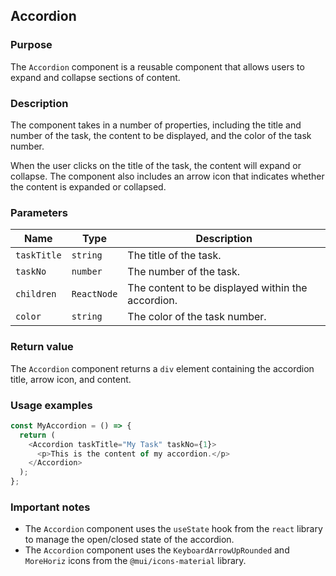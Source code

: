 ## Accordion

### Purpose
The `Accordion` component is a reusable component that allows users to expand and collapse sections of content.

### Description
The component takes in a number of properties, including the title and number of the task, the content to be displayed, and the color of the task number.

When the user clicks on the title of the task, the content will expand or collapse. The component also includes an arrow icon that indicates whether the content is expanded or collapsed.

### Parameters
| Name | Type | Description |
|---|---|---|
| `taskTitle` | `string` | The title of the task. |
| `taskNo` | `number` | The number of the task. |
| `children` | `ReactNode` | The content to be displayed within the accordion. |
| `color` | `string` | The color of the task number. |

### Return value
The `Accordion` component returns a `div` element containing the accordion title, arrow icon, and content.

### Usage examples
```javascript
const MyAccordion = () => {
  return (
    <Accordion taskTitle="My Task" taskNo={1}>
      <p>This is the content of my accordion.</p>
    </Accordion>
  );
};
```

### Important notes
- The `Accordion` component uses the `useState` hook from the `react` library to manage the open/closed state of the accordion.
- The `Accordion` component uses the `KeyboardArrowUpRounded` and `MoreHoriz` icons from the `@mui/icons-material` library.